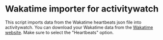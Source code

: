 # Wakatime importer for activitywatch

This script imports data from the Wakatime heartbeats json file into activitywatch.
You can download your Wakatime data from the [Wakatime website](https://wakatime.com/settings/account). Make sure to select the "Heartbeats" option. 
